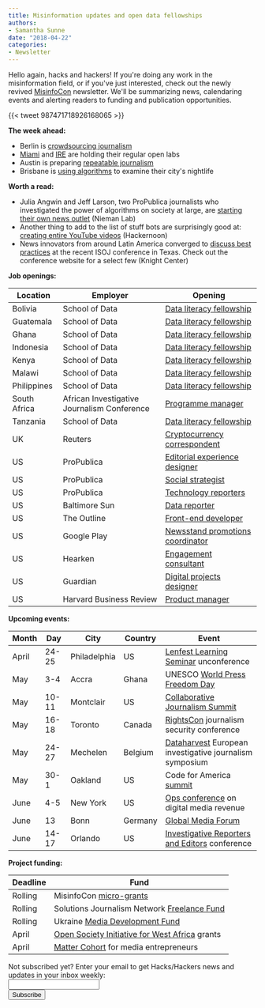 ```yaml
---
title: Misinformation updates and open data fellowships
authors: 
- Samantha Sunne
date: "2018-04-22"
categories:
- Newsletter
---
```


Hello again, hacks and hackers! If you're doing any work in the misinformation field, or if you've just interested, check out the newly revived [MisinfoCon](https://misinfocon.com/) newsletter. We'll be summarizing news, calendaring events and alerting readers to funding and publication opportunities.

{{< tweet 987471718926168065 >}}

**The week ahead:**

* Berlin is [crowdsourcing journalism](https://www.meetup.com/Hacks-Hackers-Berlin/events/249421116/)
* [Miami](http://www.meetup.com/Hacks-Hackers-Miami/) and [IRE](http://www.meetup.com/hackshackersIRE/) are holding their regular open labs
* Austin is preparing [repeatable journalism](https://www.meetup.com/Hacks-Hackers-Austin/events/249571042/)
* Brisbane is [using algorithms](https://www.meetup.com/Hacks-Hackers-Brisbane/events/249890339/) to examine their city's nightlife 

**Worth a read:**

* Julia Angwin and Jeff Larson, two ProPublica journalists who investigated the power of algorithms on society at large, are [starting their own news outlet](http://www.niemanlab.org/2018/04/former-propublica-journalists-are-launching-a-newsroom-to-cover-the-impact-of-technology-on-society/) (Nieman Lab)
* Another thing to add to the list of stuff bots are surprisingly good at: [creating entire YouTube videos](https://hackernoon.com/unethical-growth-hacks-a-look-into-the-growing-youtube-news-bot-epidemic-e1ef8c98b605) (Hackernoon)
* News innovators from around Latin America converged to [discuss best practices](https://knightcenter.utexas.edu/blog/00-19553-latin-american-innovators-talk-comic-journalism-interactive-graphics-transnational-col) at the recent ISOJ conference in Texas. Check out the conference website for a select few (Knight Center)

**Job openings:**

| Location | Employer | Opening |
| -------- | -------- | ------- |
Bolivia | School of Data | [Data literacy fellowship](https://schoolofdata.org/2018/04/16/apply-now-school-of-datas-2018-fellowship-programme/)
Guatemala | School of Data | [Data literacy fellowship](https://schoolofdata.org/2018/04/16/apply-now-school-of-datas-2018-fellowship-programme/)
Ghana | School of Data | [Data literacy fellowship](https://schoolofdata.org/2018/04/16/apply-now-school-of-datas-2018-fellowship-programme/)
Indonesia | School of Data | [Data literacy fellowship](https://schoolofdata.org/2018/04/16/apply-now-school-of-datas-2018-fellowship-programme/)
Kenya | School of Data | [Data literacy fellowship](https://schoolofdata.org/2018/04/16/apply-now-school-of-datas-2018-fellowship-programme/)
Malawi | School of Data | [Data literacy fellowship](https://schoolofdata.org/2018/04/16/apply-now-school-of-datas-2018-fellowship-programme/)
Philippines | School of Data | [Data literacy fellowship](https://schoolofdata.org/2018/04/16/apply-now-school-of-datas-2018-fellowship-programme/)
South Africa | African Investigative Journalism Conference | [Programme manager](http://journalism.co.za/2018/04/12/wits-journalism-seeks-aijc-programme-manager/)
Tanzania | School of Data | [Data literacy fellowship](https://schoolofdata.org/2018/04/16/apply-now-school-of-datas-2018-fellowship-programme/)
UK | Reuters | [Cryptocurrency correspondent](https://www.gorkanajobs.co.uk//job/80213/thomson-reuters-emea-cryptocurrency-correspondent/?LinkSource=PremiumListing)
US | ProPublica | [Editorial experience designer](https://www.propublica.org/jobs/editorial-experience-designer)
US | ProPublica | [Social strategist](https://www.propublica.org/jobs/social-media-and-platforms-editor)
US | ProPublica | [Technology reporters](https://www.propublica.org/jobs/technology-reporters)
US | Baltimore Sun | [Data reporter](https://careers-tronc.icims.com/jobs/48178/data-journalist/job)
US | The Outline | [Front-end developer](https://boards.greenhouse.io/theoutline/jobs/1128729#.Wto6blMvwWo)
US | Google Play | [Newsstand promotions coordinator](https://careers.journalists.org/jobs/10962995/promotions-coordinator-google-play-newsstand)
US | Hearken | [Engagement consultant](https://www.wearehearken.com/careers)
US | Guardian | [Digital projects designer](https://workforus.theguardian.com/jobs/new00005p/)
US | Harvard Business Review | [Product manager](http://harvardbusiness.force.com/careers/ts2__JobDetails?jobId=a0x1Y000006jhL8QAI&tSource=)

**Upcoming events:**

| Month | Day | City | Country | Event |
| ----- | --- | ---- | ------- | ----- |
April | 24-25 | Philadelphia | US | [Lenfest Learning Seminar](https://docs.google.com/forms/d/e/1FAIpQLScjr6JHnT8uSMSV-BBmXMQ-tdvPDYrnnbVo9AUu8AmlB3k8uQ/viewform) unconference
May | 3-4 | Accra | Ghana | UNESCO [World Press Freedom Day](https://en.unesco.org/news/ghana-host-2018-edition-world-press-freedom-day)
May | 10-11 | Montclair | US | [Collaborative Journalism Summit](https://www.eventbrite.com/e/2018-collaborative-journalism-summit-tickets-42048839210)
May | 16-18 | Toronto | Canada | [RightsCon](https://www.rightscon.org/) journalism security conference
May | 24-27 | Mechelen | Belgium | [Dataharvest](http://www.journalismfund.eu/european-investigative-journalism-dataharvest-conference) European investigative journalism symposium
May | 30-1 | Oakland | US | Code for America [summit](http://link.routefifty.com/click/11855566.42393/aHR0cDovL3d3dy5jdmVudC5jb20vZC82dHFtdGo_UmVmSUQ9Y2Zh/5a550f902ddf9c667efca629C9203e23f)
June | 4-5 | New York | US | [Ops conference](https://links.ifttt.com/wf/click?upn=47Ma65zk15Dxq4ShPEq4x4NGZW-2Fi8kW2lYsSFJ8oxK8YfeWrXHB2Y3Ara-2FaVJ1LjVMQ-2B2c89AmBTgpmdTttaLQ-3D-3D_h3EYRiceYmcE2w0m2fAsUdvQn6qbOUOB2Sacjxu96PubrDHVYh90tkbFAxRCFiSKTZ5z4HJrqQvpM53Cwo7VCq0Uwd43g0XgEXsdy7qJLpPoX7HtKA-2FQeSz7xY2e-2Fq7vs0Z-2F113wE8IMdRVzDEfXnczdmRUQm59mQqzzUSobSuCEj4wu-2FReQRWVOZ5sJ74lVGjvVSQT-2BBgey-2BWRs9Wkr04P6GElU25-2FXcOE4PiPXJ7TMHydbVAZU2TeFaZ0-2F-2FjxVQkqPKkHdZVgkPLdr8W3-2FT40LDBCqseS-2B3WiHWfSf45MgvJdwUGE0VMCOPozdsR0F) on digital media revenue
June | 13 | Bonn | Germany | [Global Media Forum](https://ijnet.org/en/opportunities/global-media-forum-showcase-startups-germany)
June | 14-17 | Orlando | US | [Investigative Reporters and Editors](https://links.ifttt.com/wf/click?upn=IX-2Fi-2BCN1pErcSg6j4qopAswQdl6zHJO0C2aU4utXXuLLDF0AtWLVgqSXM7gxnULY_h3EYRiceYmcE2w0m2fAsUdvQn6qbOUOB2Sacjxu96PubrDHVYh90tkbFAxRCFiSKTZ5z4HJrqQvpM53Cwo7VCq0Uwd43g0XgEXsdy7qJLpPoX7HtKA-2FQeSz7xY2e-2Fq7vEdnsmXjs3qbkv24tAwrsgkD2T6OL24NlEjixDcs33twOxo9cLznjNpHOwPzG4LfBFQ0s-2Bcj112fQqCOiT5Zy9sPxJbJGg9YU6bXMnHEXpEio9ya5tu8qFIrApGDkc5JdIPsi2uzm3nqy16UNfxfd7GLfkajo7pz-2FWVcFxtyrGgd-2F4hx05CSw-2BBT5hIRZavcU) conference

**Project funding:**

| Deadline | Fund |
| -------- | ---- |
Rolling | MisinfoCon [micro-grants](https://docs.google.com/forms/d/e/1FAIpQLScyX13mJU0DLUaoAFijjClCOUbzKrdqfFR2gMwv0eXVKJYXyQ/viewform?c=0&w=1)
Rolling | Solutions Journalism Network [Freelance Fund](https://thewholestory.solutionsjournalism.org/now-offering-travel-funds-for-freelancers-857c49f9b395)
Rolling | Ukraine [Media Development Fund](http://ijnet.org/en/opportunities/media-development-grants-available-ukraine)
April | [Open Society Initiative for West Africa](http://www.osiwa.org/grants/) grants
April | [Matter Cohort](https://medium.com/matter-driven-narrative/build-the-media-platform-of-tomorrow-49e00e246d20) for media entrepreneurs

<div id="mc_embed_signup"><form id="mc-embedded-subscribe-form" class="validate" action="//hackshackers.us1.list-manage.com/subscribe/post?u=c56f2e53d5ed6ef87f8aaa75c&amp;id=fb2bc6f10b" method="post" name="mc-embedded-subscribe-form" novalidate="" target="_blank">

<div id="mc_embed_signup_scroll">

<div class="mc-field-group"><label for="mce-EMAIL">Not subscribed yet? Enter your email to get Hacks/Hackers news and updates in your inbox weekly:  </label></div>

<div class="mc-field-group"><input id="mce-EMAIL" class="required email" name="EMAIL" type="email" value="" /></div>

<!-- real people should not fill this in and expect good things - do not remove this or risk form bot signups-->

<div style="position: absolute; left: -5000px;"><input tabindex="-1" name="b_c56f2e53d5ed6ef87f8aaa75c_fb2bc6f10b" type="text" value="" /></div>

<div class="clear"><input id="mc-embedded-subscribe" class="button" name="subscribe" type="submit" value="Subscribe" /></div>

</div>

</form></div>

<!--End mc_embed_signup-->

<meta name="twitter:card" content="summary">

<meta name="twitter:image:src" content="https://hackshackers.com/content-images/about/hackshackers_logomark.png">

